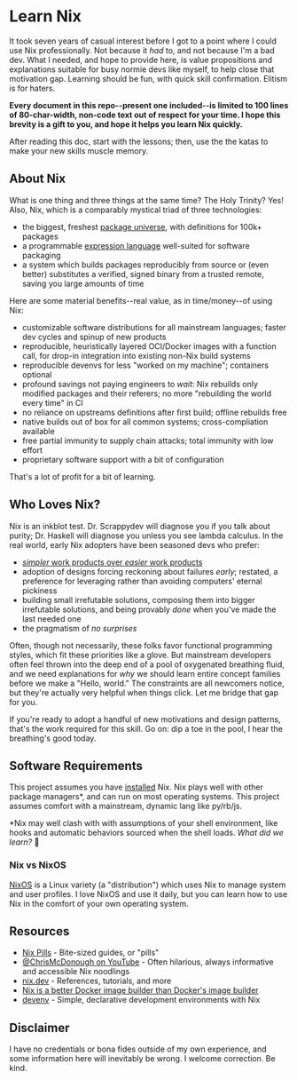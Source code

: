 # Learn Nix

It took seven years of casual interest before I got to a point where I could
use Nix professionally. Not because it _had_ to, and not because I'm a bad dev.
What I needed, and hope to provide here, is value propositions and explanations
suitable for busy normie devs like myself, to help close that motivation gap.
Learning should be fun, with quick skill confirmation. Elitism is for haters.

**Every document in this repo--present one included--is limited to 100 lines of
80-char-width, non-code text out of respect for your time. I hope this brevity
is a gift to you, and hope it helps you learn Nix quickly.**

After reading this doc, start with the lessons; then, use the the katas to make
your new skills muscle memory.

## About Nix

What is one thing and three things at the same time? The Holy Trinity? Yes!
Also, Nix, which is a comparably mystical triad of three technologies:

- the biggest, freshest [package universe](https://github.com/NixOS/nixpkgs/),
  with definitions for 100k+ packages
- a programmable [expression
  language](https://en.wikipedia.org/wiki/Expression_language) well-suited for
  software packaging
- a system which builds packages reproducibly from source or (even
  better) substitutes a verified, signed binary from a trusted remote, saving
  you large amounts of time

Here are some material benefits--real value, as in time/money--of using Nix:

- customizable software distributions for all mainstream languages; faster dev
  cycles and spinup of new products
- reproducible, heuristically layered OCI/Docker images with a function call,
  for drop-in integration into existing non-Nix build systems
- reproducible devenvs for less "worked on my machine"; containers optional
- profound savings not paying engineers to _wait_: Nix rebuilds only modified
  packages and their referers; no more "rebuilding the world every time" in CI
- no reliance on upstreams definitions after first build; offline rebuilds free
- native builds out of box for all common systems; cross-compliation available
- free partial immunity to supply chain attacks; total immunity with low effort
- proprietary software support with a bit of configuration

That's a lot of profit for a bit of learning.

## Who Loves Nix?

Nix is an inkblot test. Dr. Scrappydev will diagnose you if you talk about
purity; Dr. Haskell will diagnose you unless you see lambda calculus. In the
real world, early Nix adopters have been seasoned devs who prefer:

- [_simpler_ work products over _easier_ work
  products](./tidbits/A_simplicity-vs-difficulty.md)
- adoption of designs forcing reckoning about failures _early_; restated, a
  preference for leveraging rather than avoiding computers' eternal pickiness
- building small irrefutable solutions, composing them into bigger irrefutable
  solutions, and being provably *done* when you've made the last needed one
- the pragmatism of _no surprises_

Often, though not necessarily, these folks favor functional programming styles,
which fit these priorities like a glove. But mainstream developers often feel
thrown into the deep end of a pool of oxygenated breathing fluid, and we need
explanations for _why_ we should learn entire concept families before we make a
"Hello, world." The constraints are all newcomers notice, but they're actually
very helpful when things click. Let me bridge that gap for you.

If you're ready to adopt a handful of new motivations and design patterns,
that's the work required for this skill. Go on: dip a toe in the pool, I hear
the breathing's good today.

## Software Requirements

This project assumes you have [installed](https://nixos.org/download/) Nix. Nix
plays well with other package managers*, and can run on most operating systems.
This project assumes comfort with a mainstream, dynamic lang like py/rb/js.

\*Nix may well clash with with assumptions of your shell environment, like
hooks and automatic behaviors sourced when the shell loads. _What did we learn?_ 💅

### Nix vs NixOS

[NixOS](https://nixos.org) is a Linux variety (a "distribution") which uses Nix
to manage system and user profiles. I love NixOS and use it daily, but you can
learn how to use Nix in the comfort of your own operating system.

## Resources

- [Nix Pills](https://nixos.org/guides/nix-pills/) - Bite-sized guides, or
  "pills"
- [@ChrisMcDonough on YouTube](https://www.youtube.com/@ChrisMcDonough/videos)
  \- Often hilarious, always informative and accessible Nix noodlings
- [nix.dev](https://nix.dev/) - References, tutorials, and more
- [Nix is a better Docker image builder than Docker's image
  builder](https://xeiaso.net/talks/2024/nix-docker-build/)
- [devenv](https://devenv.sh/) - Simple, declarative development environments
  with Nix

## Disclaimer

I have no credentials or bona fides outside of my own experience, and some
information here will inevitably be wrong. I welcome correction. Be kind.

